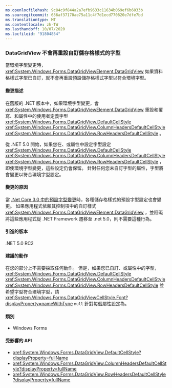 ```yaml
---
ms.openlocfilehash: 9c84c9f844a2a7efb9633c11634b069ef6b6033b
ms.sourcegitcommit: 636af37170ae75a11c4f7d1ecd770820e7dfe7bd
ms.translationtype: MT
ms.contentlocale: zh-TW
ms.lasthandoff: 10/07/2020
ms.locfileid: "91804854"
---
```

### <a name="datagridview-no-longer-resets-fonts-for-customized-cell-styles"></a>DataGridView 不會再重設自訂儲存格樣式的字型

當環境字型變更時， <xref:System.Windows.Forms.DataGridViewElement.DataGridView> 如果資料格樣式字型已自訂，就不會再重設預設儲存格樣式字型以符合環境字型。

#### <a name="change-description"></a>變更描述

在舊版的 .NET 版本中，如果環境字型變更，會 <xref:System.Windows.Forms.DataGridViewElement.DataGridView> 重設和覆寫、和屬性中的使用者定義字型 <xref:System.Windows.Forms.DataGridView.DefaultCellStyle> <xref:System.Windows.Forms.DataGridView.ColumnHeadersDefaultCellStyle> <xref:System.Windows.Forms.DataGridView.RowHeadersDefaultCellStyle> 。

從 .NET 5.0 開始，如果您在、或屬性中設定字型設定 <xref:System.Windows.Forms.DataGridView.DefaultCellStyle> <xref:System.Windows.Forms.DataGridView.ColumnHeadersDefaultCellStyle> <xref:System.Windows.Forms.DataGridView.RowHeadersDefaultCellStyle> ，即使環境字型變更，這些設定仍會保留。 針對任何您未自訂字型的屬性，字型將會變更以符合環境字型設定。

#### <a name="reason-for-change"></a>變更的原因

當 [.Net Core 3.0 中的預設字型變更](../../../../docs/core/compatibility/winforms.md#default-control-font-changed-to-segoe-ui-9-pt)時，各種儲存格樣式的預設字型設定也會變更。 如果應用程式依賴其控制項中的自訂樣式 <xref:System.Windows.Forms.DataGridViewElement.DataGridView> ，並阻礙將這些應用程式從 .NET Framework 遷移至 .net 5.0，則不需要這種行為。

#### <a name="version-introduced"></a>引進的版本

.NET 5.0 RC2

#### <a name="recommended-action"></a>建議的動作

在您的部分上不需要採取任何動作。 但是，如果您已自訂、或屬性中的字型， <xref:System.Windows.Forms.DataGridView.DefaultCellStyle> <xref:System.Windows.Forms.DataGridView.ColumnHeadersDefaultCellStyle> <xref:System.Windows.Forms.DataGridView.RowHeadersDefaultCellStyle> 並希望字型符合環境字型，請 <xref:System.Windows.Forms.DataGridViewCellStyle.Font?displayProperty=nameWithType> `null` 針對每個屬性設定為。

#### <a name="category"></a>類別

- Windows Forms

#### <a name="affected-apis"></a>受影響的 API

- <xref:System.Windows.Forms.DataGridView.DefaultCellStyle?displayProperty=fullName>
- <xref:System.Windows.Forms.DataGridView.ColumnHeadersDefaultCellStyle?displayProperty=fullName>
- <xref:System.Windows.Forms.DataGridView.RowHeadersDefaultCellStyle?displayProperty=fullName>

<!--

#### Affected APIs

- `P:System.Windows.Forms.DataGridView.DefaultCellStyle`
- `P:System.Windows.Forms.DataGridView.ColumnHeadersDefaultCellStyle`
- `P:System.Windows.Forms.DataGridView.RowHeadersDefaultCellStyle`

-->
